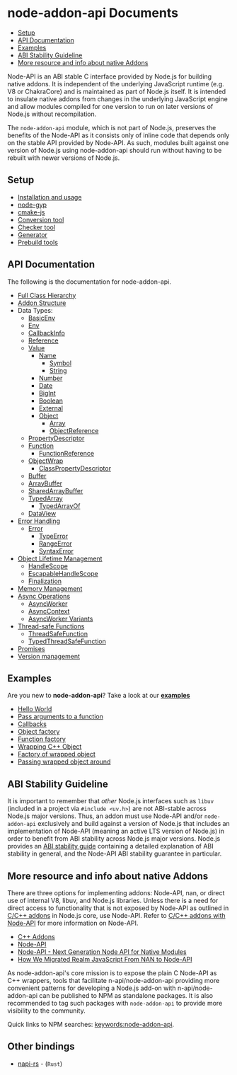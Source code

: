 # node-addon-api Documents

* [Setup](#setup)
* [API Documentation](#api)
* [Examples](#examples)
* [ABI Stability Guideline](#abi-stability-guideline)
* [More resource and info about native Addons](#resources)

Node-API is an ABI stable C interface provided by Node.js for building native
addons. It is independent of the underlying JavaScript runtime (e.g. V8 or ChakraCore)
and is maintained as part of Node.js itself. It is intended to insulate
native addons from changes in the underlying JavaScript engine and allow
modules compiled for one version to run on later versions of Node.js without
recompilation.

The `node-addon-api` module, which is not part of Node.js, preserves the benefits
of the Node-API as it consists only of inline code that depends only on the stable API
provided by Node-API. As such, modules built against one version of Node.js
using node-addon-api should run without having to be rebuilt with newer versions
of Node.js.

## Setup
  - [Installation and usage](setup.md)
  - [node-gyp](node-gyp.md)
  - [cmake-js](cmake-js.md)
  - [Conversion tool](conversion-tool.md)
  - [Checker tool](checker-tool.md)
  - [Generator](generator.md)
  - [Prebuild tools](prebuild_tools.md)

<a name="api"></a>

## API Documentation

The following is the documentation for node-addon-api.

 - [Full Class Hierarchy](hierarchy.md)
 - [Addon Structure](addon.md)
 - Data Types:
    - [BasicEnv](basic_env.md)
    - [Env](env.md)
    - [CallbackInfo](callbackinfo.md)
    - [Reference](reference.md)
    - [Value](value.md)
        - [Name](name.md)
            - [Symbol](symbol.md)
            - [String](string.md)
        - [Number](number.md)
        - [Date](date.md)
        - [BigInt](bigint.md)
        - [Boolean](boolean.md)
        - [External](external.md)
        - [Object](object.md)
            - [Array](array.md)
            - [ObjectReference](object_reference.md)
    - [PropertyDescriptor](property_descriptor.md)
    - [Function](function.md)
        - [FunctionReference](function_reference.md)
    - [ObjectWrap](object_wrap.md)
        - [ClassPropertyDescriptor](class_property_descriptor.md)
    - [Buffer](buffer.md)
    - [ArrayBuffer](array_buffer.md)
    - [SharedArrayBuffer](shared_array_buffer.md)
    - [TypedArray](typed_array.md)
      - [TypedArrayOf](typed_array_of.md)
    - [DataView](dataview.md)
 - [Error Handling](error_handling.md)
    - [Error](error.md)
      - [TypeError](type_error.md)
      - [RangeError](range_error.md)
      - [SyntaxError](syntax_error.md)
 - [Object Lifetime Management](object_lifetime_management.md)
    - [HandleScope](handle_scope.md)
    - [EscapableHandleScope](escapable_handle_scope.md)
    - [Finalization](finalization.md)
 - [Memory Management](memory_management.md)
 - [Async Operations](async_operations.md)
    - [AsyncWorker](async_worker.md)
    - [AsyncContext](async_context.md)
    - [AsyncWorker Variants](async_worker_variants.md)
 - [Thread-safe Functions](threadsafe.md)
    - [ThreadSafeFunction](threadsafe_function.md)
    - [TypedThreadSafeFunction](typed_threadsafe_function.md)
 - [Promises](promises.md)
 - [Version management](version_management.md)

<a name="examples"></a>

## Examples

Are you new to **node-addon-api**? Take a look at our **[examples](https://github.com/nodejs/node-addon-examples)**

- [Hello World](https://github.com/nodejs/node-addon-examples/tree/main/src/1-getting-started/1_hello_world)
- [Pass arguments to a function](https://github.com/nodejs/node-addon-examples/tree/main/src/1-getting-started/2_function_arguments/node-addon-api)
- [Callbacks](https://github.com/nodejs/node-addon-examples/tree/main/src/1-getting-started/3_callbacks/node-addon-api)
- [Object factory](https://github.com/nodejs/node-addon-examples/tree/main/src/1-getting-started/4_object_factory/node-addon-api)
- [Function factory](https://github.com/nodejs/node-addon-examples/tree/main/src/1-getting-started/5_function_factory/node-addon-api)
- [Wrapping C++ Object](https://github.com/nodejs/node-addon-examples/tree/main/src/1-getting-started/6_object_wrap/node-addon-api)
- [Factory of wrapped object](https://github.com/nodejs/node-addon-examples/tree/main/src/1-getting-started/7_factory_wrap/node-addon-api)
- [Passing wrapped object around](https://github.com/nodejs/node-addon-examples/tree/main/src/2-js-to-native-conversion/8_passing_wrapped/node-addon-api)

<a name="abi-stability-guideline"></a>

## ABI Stability Guideline

It is important to remember that *other* Node.js interfaces such as
`libuv` (included in a project via `#include <uv.h>`) are not ABI-stable across
Node.js major versions. Thus, an addon must use Node-API and/or `node-addon-api`
exclusively and build against a version of Node.js that includes an
implementation of Node-API (meaning an active LTS version of Node.js) in
order to benefit from ABI stability across Node.js major versions. Node.js
provides an [ABI stability guide][] containing a detailed explanation of ABI
stability in general, and the Node-API ABI stability guarantee in particular.

<a name="resources"></a>

## More resource and info about native Addons

There are three options for implementing addons: Node-API, nan, or direct
use of internal V8, libuv, and Node.js libraries. Unless there is a need for
direct access to functionality that is not exposed by Node-API as outlined
in [C/C++ addons](https://nodejs.org/dist/latest/docs/api/addons.html)
in Node.js core, use Node-API. Refer to
[C/C++ addons with Node-API](https://nodejs.org/dist/latest/docs/api/n-api.html)
for more information on Node-API.

- [C++ Addons](https://nodejs.org/dist/latest/docs/api/addons.html)
- [Node-API](https://nodejs.org/dist/latest/docs/api/n-api.html)
- [Node-API - Next Generation Node API for Native Modules](https://youtu.be/-Oniup60Afs)
- [How We Migrated Realm JavaScript From NAN to Node-API](https://developer.mongodb.com/article/realm-javascript-nan-to-n-api)

As node-addon-api's core mission is to expose the plain C Node-API as C++
wrappers, tools that facilitate n-api/node-addon-api providing more
convenient patterns for developing a Node.js add-on with n-api/node-addon-api
can be published to NPM as standalone packages. It is also recommended to tag
such packages with `node-addon-api` to provide more visibility to the community.

Quick links to NPM searches: [keywords:node-addon-api](https://www.npmjs.com/search?q=keywords%3Anode-addon-api).

<a name="other-bindings"></a>

## Other bindings

- [napi-rs](https://napi.rs) - (`Rust`)

[ABI stability guide]: https://nodejs.org/en/docs/guides/abi-stability/
